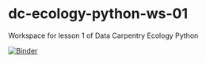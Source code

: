 # dc-ecology-python-ws-01
Workspace for lesson 1 of Data Carpentry Ecology Python

[![Binder](http://mybinder.org/badge.svg)](http://mybinder.org/repo/pvanheus/dc-ecology-python-ws-01)

